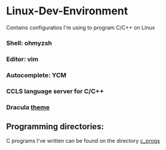# Linux-Dev-Environment
Contains configuratios I'm using to program C/C++ on Linux

<h3>Shell: ohmyzsh</h3>
<h3>Editor: vim</h3>
<h3>Autocomplete: YCM</h3>
<h3>CCLS language server for C/C++</h3>
<h3>Dracula <a href=https://github.com/dracula/vim>theme</a></h3>

<h2>Programming directories:</h2>
C programs I've written can be found on the directory <a href=https://github.com/jaakkoiot/Linux-Dev-Environment/tree/master/c_progs>c_progs</a>
